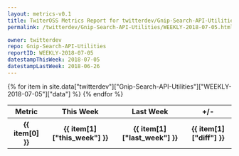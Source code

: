 ```yaml
---
layout: metrics-v0.1
title: TwiterOSS Metrics Report for twitterdev/Gnip-Search-API-Utilities | WEEKLY-2018-07-05 | 2018-07-05
permalink: /twitterdev/Gnip-Search-API-Utilities/WEEKLY-2018-07-05.html

owner: twitterdev
repo: Gnip-Search-API-Utilities
reportID: WEEKLY-2018-07-05
datestampThisWeek: 2018-07-05
datestampLastWeek: 2018-06-26
---
```


<table style="width: 100%">
    <tr>
        <th>Metric</th>
        <th>This Week</th>
        <th>Last Week</th>
        <th>+/-</th>
    </tr>
    {% for item in site.data["twitterdev"]["Gnip-Search-API-Utilities"]["WEEKLY-2018-07-05"]["data"] %}
    <tr>
        <th>{{ item[0] }}</th>
        <th>{{ item[1]["this_week"] }}</th>
        <th>{{ item[1]["last_week"] }}</th>
        <th>{{ item[1]["diff"] }}</th>
    </tr>
    {% endfor %}
</table>

